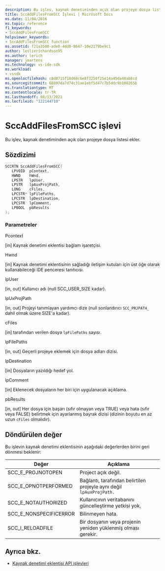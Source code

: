 ```yaml
---
description: Bu işlev, kaynak denetiminden açık olan projeye dosya listesi ekler.
title: SccAddFilesFromSCC İşlevi | Microsoft Docs
ms.date: 11/04/2016
ms.topic: reference
f1_keywords:
- SccAddFilesFromSCC
helpviewer_keywords:
- SccAddFilesFromSCC function
ms.assetid: f21a3500-ade8-4dd8-8647-10e2179be9c1
author: leslierichardson95
ms.author: lerich
manager: jmartens
ms.technology: vs-ide-sdk
ms.workload:
- vssdk
ms.openlocfilehash: c8d8715f18d68c6e8f3250f25e14a45da48ab8cd
ms.sourcegitcommit: 68897da7d74c31ae1ebf5d47c7b5ddc9b108265b
ms.translationtype: MT
ms.contentlocale: tr-TR
ms.lasthandoff: 08/13/2021
ms.locfileid: "122144710"
---
```

# <a name="sccaddfilesfromscc-function"></a>SccAddFilesFromSCC işlevi
Bu işlev, kaynak denetiminden açık olan projeye dosya listesi ekler.

## <a name="syntax"></a>Sözdizimi

```cpp
SCCRTN SccAddFilesFromSCC(
   LPVOID  pContext,
   HWND    hWnd,
   LPSTR   lpUser,
   LPSTR   lpAuxProjPath,
   LONG    cFiles,
   LPCSTR* lpFilePaths,
   LPCSTR  lpDestination,
   LPCSTR  lpComment,
   LPBOOL  pbResults
);
```

### <a name="parameters"></a>Parametreler
 Pcontext

[in] Kaynak denetimi eklentisi bağlam işaretçisi.

 Hwnd

[in] Kaynak denetimi eklentisinin sağladığı iletişim kutuları için üst öğe olarak kullanabileceği IDE penceresi tanıtıcısı.

 lpUser

[in, out] Kullanıcı adı (null SCC_USER_SIZE kadar).

 lpUxProjPath

[in, out] Projeyi tanımlayan yardımcı dize (null sonlandırıcı `SCC_PRJPATH_` dahil olmak üzere SIZE'a kadar).

 cFiles

[in] tarafından verilen dosya `lpFilePaths` sayısı.

 lpFilePaths

[in, out] Geçerli projeye eklemek için dosya adları dizisi.

 lpDestination

[in] Dosyaların yazıldığı hedef yol.

 lpComment

[in] Eklenecek dosyaların her biri için uygulanacak açıklama.

 pbResults

[in, out] Her dosya için başarı (sıfır olmayan veya TRUE) veya hata (sıfır veya FALSE) belirtmek için ayarlanmış bayrak dizisi (dizinin boyutu en az uzun `cFiles` olmalıdır).

## <a name="return-value"></a>Döndürülen değer
 Bu işlevin kaynak denetimi eklentisinin aşağıdaki değerlerden birini geri dönmesi beklenir:

|Değer|Açıklama|
|-----------|-----------------|
|SCC_E_PROJNOTOPEN|Project açık değil.|
|SCC_E_OPNOTPERFORMED|Bağlantı, tarafından belirtilen projeyle aynı değil `lpAuxProjPath.`|
|SCC_E_NOTAUTHORIZED|Kullanıcının veritabanını güncelleştirme yetkisi yok.|
|SCC_E_NONSPECIFICERROR|Bilinmeyen hata.|
|SCC_I_RELOADFILE|Bir dosyanın veya projenin yeniden yüklenmiş olması gerekir.|

## <a name="see-also"></a>Ayrıca bkz.
- [Kaynak denetimi eklentisi API işlevleri](../extensibility/source-control-plug-in-api-functions.md)
